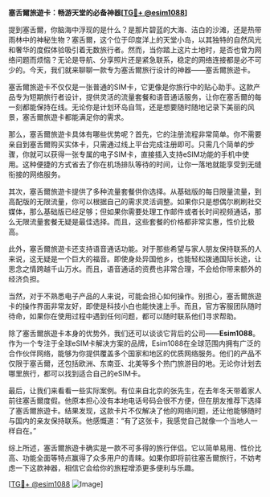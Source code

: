 **塞舌爾旅遊卡：畅游天堂的必备神器[[TG💪+ @esim1088](https://t.me/s/esim1088)]**

提到塞舌爾，你脑海中浮现的是什么？是那片碧蓝的大海、洁白的沙滩，还是热带雨林中的神秘生物？塞舌爾，这个位于印度洋上的天堂小岛，以其独特的自然风光和奢华的度假体验吸引着无数旅行者。然而，当你踏上这片土地时，是否也曾为网络问题而烦恼？无论是导航、分享照片还是紧急联系，稳定的网络连接都是必不可少的。今天，我们就来聊聊一款专为塞舌爾旅行设计的神器——塞舌爾旅遊卡。

塞舌爾旅遊卡不仅仅是一张普通的SIM卡，它更像是你旅行中的贴心助手。这款产品专为短期旅行者设计，提供灵活的流量套餐和语音通话服务，让你在塞舌爾的每一刻都能保持在线。无论你是计划环岛自驾，还是想要随时随地记录下美丽的风景，塞舌爾旅遊卡都能满足你的需求。

那么，塞舌爾旅遊卡具体有哪些优势呢？首先，它的注册流程非常简单。你不需要亲自到塞舌爾购买实体卡，只需通过线上平台完成注册即可。只需几个简单的步骤，你就可以获得一张专属的电子SIM卡，直接插入支持eSIM功能的手机中使用。这种便捷的方式省去了你在机场排队等待的时间，让你一落地就能享受到无缝衔接的网络服务。

其次，塞舌爾旅遊卡提供了多种流量套餐供你选择。从基础版的每日限量流量，到高配版的无限流量，你可以根据自己的需求灵活调整。如果你只是想偶尔刷刷社交媒体，那么基础版已经足够；但如果你需要处理工作邮件或者长时间视频通话，那么无限流量套餐无疑是最佳选择。而且，这些套餐的价格都非常实惠，性价比极高。

此外，塞舌爾旅遊卡还支持语音通话功能。对于那些希望与家人朋友保持联系的人来说，这无疑是一个巨大的福音。即使身处异国他乡，也能轻松拨通国际长途，让思念之情跨越千山万水。而且，语音通话的资费也非常合理，不会给你带来额外的经济负担。

当然，对于不熟悉电子产品的人来说，可能会担心如何操作。别担心，塞舌爾旅遊卡的操作界面非常友好，即使是科技小白也能快速上手。而且，官方客服团队随时待命，如果你在使用过程中遇到任何问题，都可以随时联系他们寻求帮助。

除了塞舌爾旅遊卡本身的优势外，我们还可以谈谈它背后的公司——**Esim1088**。作为一个专注于全球eSIM卡解决方案的品牌，Esim1088在全球范围内拥有广泛的合作伙伴网络，能够为你提供覆盖多个国家和地区的优质网络服务。他们的产品不仅限于塞舌爾，还包括欧洲、东南亚、北美等多个热门旅游目的地。无论你计划去哪里旅行，都可以找到适合自己的eSIM卡。

最后，让我们来看看一些实际案例。有位来自北京的张先生，在去年冬天带着家人前往塞舌爾度假。他原本担心没有本地电话号码会很不方便，但在朋友推荐下选择了塞舌爾旅遊卡。结果发现，这款卡片不仅解决了他的网络问题，还让他能够随时与国内的亲友保持联系。他感慨道：“有了这张卡，我感觉自己就像一个当地人一样自在。”

综上所述，塞舌爾旅遊卡确实是一款不可多得的旅行伴侣。它以简单易用、性价比高、功能全面等特点赢得了众多用户的青睐。如果你即将前往塞舌爾旅行，不妨考虑一下这款神器，相信它会给你的旅程增添更多便利与乐趣。

[[TG💪+ @esim1088](https://t.me/s/esim1088) ![Image](https://i.postimg.cc/4NQfJmqS/Snipaste-2025-05-13-00-14-12.png)]